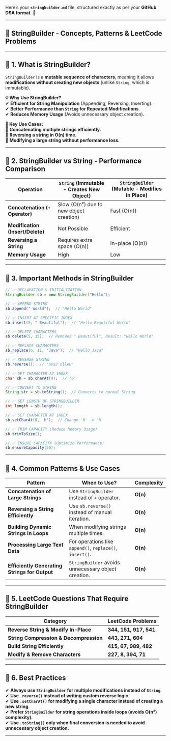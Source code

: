 Here’s your **`stringbuilder.md`** file, structured exactly as per your **GitHub DSA format**. 🚀

---

## **📌 StringBuilder - Concepts, Patterns & LeetCode Problems**

---

## **📍 1. What is StringBuilder?**

`StringBuilder` is a **mutable sequence of characters**, meaning it allows **modifications without creating new objects** (unlike `String`, which is immutable).

**💡 Why Use StringBuilder?**  
✔ **Efficient for String Manipulation** (Appending, Reversing, Inserting).  
✔ **Better Performance than `String` for Repeated Modifications**.  
✔ **Reduces Memory Usage** (Avoids unnecessary object creation).

**🚀 Key Use Cases:**  
🔹 **Concatenating multiple strings efficiently.**  
🔹 **Reversing a string in O(n) time.**  
🔹 **Modifying a large string without performance loss.**

---

## **📍 2. StringBuilder vs String - Performance Comparison**

| **Operation**                    | **`String` (Immutable - Creates New Object)** | **`StringBuilder` (Mutable - Modifies in Place)** |
| -------------------------------- | --------------------------------------------- | ------------------------------------------------- |
| **Concatenation (`+` Operator)** | Slow (O(n²) due to new object creation)       | Fast (O(n))                                       |
| **Modification (Insert/Delete)** | Not Possible                                  | Efficient                                         |
| **Reversing a String**           | Requires extra space (O(n))                   | In-place (O(n))                                   |
| **Memory Usage**                 | High                                          | Low                                               |

---

## **📍 3. Important Methods in StringBuilder**

```java
// ✅ DECLARATION & INITIALIZATION
StringBuilder sb = new StringBuilder("Hello");

// ✅ APPEND STRING
sb.append(" World");  // "Hello World"

// ✅ INSERT AT SPECIFIC INDEX
sb.insert(5, " Beautiful");  // "Hello Beautiful World"

// ✅ DELETE CHARACTERS
sb.delete(5, 15);  // Removes " Beautiful", Result: "Hello World"

// ✅ REPLACE CHARACTERS
sb.replace(6, 11, "Java");  // "Hello Java"

// ✅ REVERSE STRING
sb.reverse();  // "avaJ olleH"

// ✅ GET CHARACTER AT INDEX
char ch = sb.charAt(4);  // 'o'

// ✅ CONVERT TO STRING
String str = sb.toString();  // Converts to normal String

// ✅ GET LENGTH OF STRINGBUILDER
int length = sb.length();

// ✅ SET CHARACTER AT INDEX
sb.setCharAt(0, 'h');  // Change 'H' -> 'h'

// ✅ TRIM CAPACITY (Reduce Memory Usage)
sb.trimToSize();

// ✅ ENSURE CAPACITY (Optimize Performance)
sb.ensureCapacity(50);
```

---

## **📍 4. Common Patterns & Use Cases**

| **Pattern**                                   | **When to Use?**                                         | **Complexity** |
| --------------------------------------------- | -------------------------------------------------------- | -------------- |
| **Concatenation of Large Strings**            | Use `StringBuilder` instead of `+` operator.             | **O(n)**       |
| **Reversing a String Efficiently**            | Use `sb.reverse()` instead of manual iteration.          | **O(n)**       |
| **Building Dynamic Strings in Loops**         | When modifying strings multiple times.                   | **O(n)**       |
| **Processing Large Text Data**                | For operations like `append()`, `replace()`, `insert()`. | **O(n)**       |
| **Efficiently Generating Strings for Output** | `StringBuilder` avoids unnecessary object creation.      | **O(n)**       |

---

## **📍 5. LeetCode Questions That Require StringBuilder**

| **Category**                           | **LeetCode Problems**  |
| -------------------------------------- | ---------------------- |
| **Reverse String & Modify In-Place**   | **344, 151, 917, 541** |
| **String Compression & Decompression** | **443, 271, 604**      |
| **Build String Efficiently**           | **415, 67, 989, 482**  |
| **Modify & Remove Characters**         | **227, 8, 394, 71**    |

---

## **📍 6. Best Practices**

✔ **Always use `StringBuilder` for multiple modifications instead of `String`**.  
✔ **Use `.reverse()` instead of writing custom reverse logic**.  
✔ **Use `.setCharAt()` for modifying a single character instead of creating a new string**.  
✔ **Prefer `StringBuilder` for string operations inside loops (avoids O(n²) complexity).**  
✔ **Use `.toString()` only when final conversion is needed to avoid unnecessary object creation.**

---
